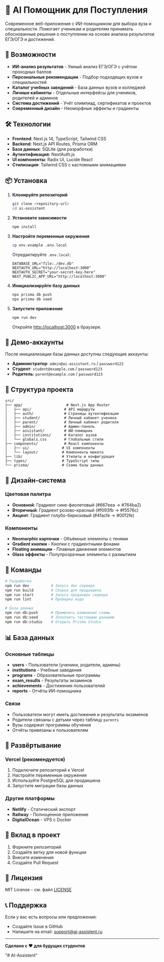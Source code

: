 # 💎 AI Помощник для Поступления

Современное веб-приложение с ИИ-помощником для выбора вуза и специальности. Помогает ученикам и родителям принимать обоснованные решения о поступлении на основе анализа результатов ЕГЭ/ОГЭ и достижений.

## 🚀 Возможности

- **ИИ-анализ результатов** - Умный анализ ЕГЭ/ОГЭ с учётом проходных баллов
- **Персональные рекомендации** - Подбор подходящих вузов и специальностей
- **Каталог учебных заведений** - База данных вузов и колледжей
- **Личные кабинеты** - Отдельные интерфейсы для учеников, родителей и админов
- **Система достижений** - Учёт олимпиад, сертификатов и проектов
- **Современный дизайн** - Неоморфные эффекты и градиенты

## 🛠 Технологии

- **Frontend**: Next.js 14, TypeScript, Tailwind CSS
- **Backend**: Next.js API Routes, Prisma ORM
- **База данных**: SQLite (для разработки)
- **Аутентификация**: NextAuth.js
- **UI компоненты**: Radix UI, Lucide React
- **Стилизация**: Tailwind CSS с кастомными анимациями

## 📦 Установка

1. **Клонируйте репозиторий**
   ```bash
   git clone <repository-url>
   cd ai-assistent
   ```

2. **Установите зависимости**
   ```bash
   npm install
   ```

3. **Настройте переменные окружения**
   ```bash
   cp env.example .env.local
   ```
   
   Отредактируйте `.env.local`:
   ```env
   DATABASE_URL="file:./dev.db"
   NEXTAUTH_URL="http://localhost:3000"
   NEXTAUTH_SECRET="your-secret-key-here"
   NEXT_PUBLIC_APP_URL="http://localhost:3000"
   ```

4. **Инициализируйте базу данных**
   ```bash
   npx prisma db push
   npx prisma db seed
   ```

5. **Запустите приложение**
   ```bash
   npm run dev
   ```

   Откройте [http://localhost:3000](http://localhost:3000) в браузере.

## 👥 Демо-аккаунты

После инициализации базы данных доступны следующие аккаунты:

- **Администратор**: `admin@ai-assistent.ru` / `password123`
- **Студент**: `student@example.com` / `password123`
- **Родитель**: `parent@example.com` / `password123`

## 📁 Структура проекта

```
src/
├── app/                    # Next.js App Router
│   ├── api/               # API маршруты
│   ├── auth/              # Страницы аутентификации
│   ├── student/           # Личный кабинет ученика
│   ├── parent/            # Личный кабинет родителя
│   ├── admin/             # Админ-панель
│   ├── assistant/         # ИИ-помощник
│   ├── institutions/      # Каталог вузов
│   └── globals.css        # Глобальные стили
├── components/            # React компоненты
│   ├── ui/               # UI компоненты
│   └── layout/           # Компоненты макета
├── lib/                  # Утилиты и конфигурация
├── types/                # TypeScript типы
└── prisma/               # Схема базы данных
```

## 🎨 Дизайн-система

### Цветовая палитра
- **Основной**: Градиент сине-фиолетовый (#667eea → #764ba2)
- **Вторичный**: Градиент розово-красный (#f093fb → #f5576c)
- **Акцент**: Градиент голубо-бирюзовый (#4facfe → #00f2fe)

### Компоненты
- **Neomorphic карточки** - Объёмные элементы с тенями
- **Gradient кнопки** - Кнопки с градиентными фонами
- **Floating анимации** - Плавные движения элементов
- **Glass эффекты** - Полупрозрачные элементы с размытием

## 🔧 Команды

```bash
# Разработка
npm run dev          # Запуск dev сервера
npm run build        # Сборка для продакшена
npm run start        # Запуск продакшен сервера
npm run lint         # Проверка кода

# База данных
npm run db:push      # Применить изменения схемы
npm run db:seed      # Заполнить тестовыми данными
npm run db:studio    # Открыть Prisma Studio
```

## 📊 База данных

### Основные таблицы
- **users** - Пользователи (ученики, родители, админы)
- **institutions** - Учебные заведения
- **programs** - Образовательные программы
- **exam_results** - Результаты экзаменов
- **achievements** - Достижения пользователей
- **reports** - Отчёты ИИ-помощника

### Связи
- Пользователи могут иметь достижения и результаты экзаменов
- Родители связаны с детьми через таблицу `parents`
- Вузы содержат программы обучения
- Отчёты привязаны к пользователям

## 🚀 Развёртывание

### Vercel (рекомендуется)
1. Подключите репозиторий к Vercel
2. Настройте переменные окружения
3. Используйте PostgreSQL для продакшена
4. Запустите миграции базы данных

### Другие платформы
- **Netlify** - Статический экспорт
- **Railway** - Полноценное приложение
- **DigitalOcean** - VPS с Docker

## 🤝 Вклад в проект

1. Форкните репозиторий
2. Создайте ветку для новой функции
3. Внесите изменения
4. Создайте Pull Request

## 📄 Лицензия

MIT License - см. файл [LICENSE](LICENSE)

## 📞 Поддержка

Если у вас есть вопросы или предложения:
- Создайте Issue в GitHub
- Напишите на email: support@ai-assistent.ru

---

**Сделано с ❤️ для будущих студентов**

"# AI-Assistent" 
